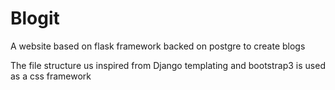 # Blogit
A website based on flask framework backed on postgre to create blogs

The file structure us inspired from Django templating and bootstrap3 is used as a css framework

